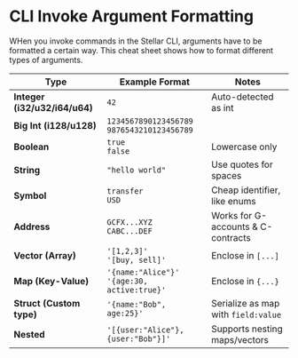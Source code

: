 # CLI Invoke Argument Formatting
WHen you invoke commands in the Stellar CLI, arguments have to be formatted a certain way. This cheat sheet shows how to format different types of arguments.

| Type         | Example Format                                | Notes |
|--------------|-----------------------------------------------|-------|
| **Integer (i32/u32/i64/u64)** | `42` | Auto-detected as int |
| **Big Int (i128/u128)** | `1234567890123456789` <br> `9876543210123456789` |  |
| **Boolean**  | `true` <br> `false` | Lowercase only |
| **String**   | `"hello world"` | Use quotes for spaces |
| **Symbol**   | `transfer` <br> `USD` | Cheap identifier, like enums |
| **Address**  | `GCFX...XYZ` <br> `CABC...DEF` | Works for G-accounts & C-contracts |
| **Vector (Array)** | `'[1,2,3]'` <br> `'[buy, sell]'` | Enclose in `[...]` |
| **Map (Key-Value)** | `'{name:"Alice"}'` <br> `'{age:30, active:true}'` | Enclose in `{...}` |
| **Struct (Custom type)** | `'{name:"Bob", age:25}'` | Serialize as map with `field:value` |
| **Nested**   | `'[{user:"Alice"}, {user:"Bob"}]'` | Supports nesting maps/vectors |

